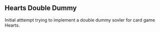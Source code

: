 Hearts Double Dummy
---

Initial atttempt trying to implement a double dummy sovler for card game Hearts.
